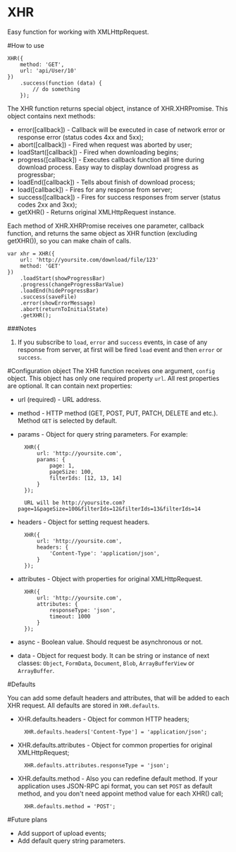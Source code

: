 XHR
===

Easy function for working with XMLHttpRequest.

#How to use

    XHR({
        method: 'GET',
        url: 'api/User/10'
    })
        .success(function (data) {
            // do something
        });

The XHR function returns special object, instance of XHR.XHRPromise. This object contains next methods:

* error([callback]) - Callback will be executed in case of network error or response error (status codes 4xx and 5xx);
* abort([callback]) - Fired when request was aborted by user;
* loadStart([callback]) - Fired when downloading begins;
* progress([callback]) - Executes callback function all time during download process. Easy way to display download progress as progressbar;
* loadEnd([callback]) - Tells about finish of download process;
* load([callback]) - Fires for any response from server;
* success([callback]) - Fires for success responses from server (status codes 2xx and 3xx);
* getXHR() - Returns original XMLHttpRequest instance.

Each method of XHR.XHRPromise receives one parameter, callback function, and returns the same object as XHR function  (excluding getXHR()), so you can make chain of calls.

    var xhr = XHR({
        url: 'http://yoursite.com/download/file/123'
        method: 'GET'
    })
        .loadStart(showProgressBar)
        .progress(changeProgressBarValue)
        .loadEnd(hideProgressBar)
        .success(saveFile)
        .error(showErrorMessage)
        .abort(returnToInitialState)
        .getXHR();

###Notes
1. If you subscribe to `load`, `error` and `success` events, in case of any response from server, at first will be fired `load` event and then `error` or `success`.

#Configuration object
The XHR function receives one argument, `config` object. This object has only one required property `url`. All rest properties are optional.
It can contain next properties:

* url (required) - URL address.
* method - HTTP method (GET, POST, PUT, PATCH, DELETE and etc.). Method `GET` is selected by default.
* params - Object for query string parameters. For example:

        XHR({
            url: 'http://yoursite.com',
            params: {
                page: 1,
                pageSize: 100,
                filterIds: [12, 13, 14]
            }
        });
        
        URL will be http://yoursite.com?page=1&pageSize=100&filterIds=12&filterIds=13&filterIds=14
        
* headers - Object for setting request headers.

        XHR({
            url: 'http://yoursite.com',
            headers: {
                'Content-Type': 'application/json',
            }
        });
        
* attributes - Object with properties for original XMLHttpRequest.

        XHR({
            url: 'http://yoursite.com',
            attributes: {
                responseType: 'json',
                timeout: 1000
            }
        });
        
* async - Boolean value. Should request be asynchronous or not.
* data - Object for request body. It can be string or instance of next classes: `Object`, `FormData`, `Document`, `Blob`, `ArrayBufferView` or `ArrayBuffer`.

#Defaults

You can add some default headers and attributes, that will be added to each XHR request. All defaults are stored in `XHR.defaults`.

* XHR.defaults.headers - Object for common HTTP headers;
    
        XHR.defaults.headers['Content-Type'] = 'application/json';
        
* XHR.defaults.attributes - Object for common properties for original XMLHttpRequest;
    
        XHR.defaults.attributes.responseType = 'json';

* XHR.defaults.method - Also you can redefine default method. If your application uses JSON-RPC api format, you can set `POST` as default method, and you don't need appoint method value for each XHR() call;
    
        XHR.defaults.method = 'POST';
        
#Future plans

* Add support of upload events;
* Add default query string parameters.




